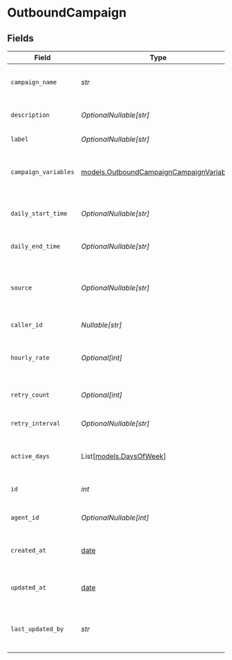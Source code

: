 # OutboundCampaign


## Fields

| Field                                                                                      | Type                                                                                       | Required                                                                                   | Description                                                                                | Example                                                                                    |
| ------------------------------------------------------------------------------------------ | ------------------------------------------------------------------------------------------ | ------------------------------------------------------------------------------------------ | ------------------------------------------------------------------------------------------ | ------------------------------------------------------------------------------------------ |
| `campaign_name`                                                                            | *str*                                                                                      | :heavy_check_mark:                                                                         | Human readable name of campaign                                                            | Outbound Campaign 1                                                                        |
| `description`                                                                              | *OptionalNullable[str]*                                                                    | :heavy_minus_sign:                                                                         | Description of campaign                                                                    | This is a test campaign                                                                    |
| `label`                                                                                    | *OptionalNullable[str]*                                                                    | :heavy_minus_sign:                                                                         | Label for campaign                                                                         | test                                                                                       |
| `campaign_variables`                                                                       | [models.OutboundCampaignCampaignVariables](../models/outboundcampaigncampaignvariables.md) | :heavy_check_mark:                                                                         | Variables for campaign                                                                     | {<br/>"key": "value",<br/>"key2": "value2"<br/>}                                           |
| `daily_start_time`                                                                         | *OptionalNullable[str]*                                                                    | :heavy_minus_sign:                                                                         | Start time of campaign each day                                                            | 09:00:00                                                                                   |
| `daily_end_time`                                                                           | *OptionalNullable[str]*                                                                    | :heavy_minus_sign:                                                                         | End time of campaign each day                                                              | 17:00:00                                                                                   |
| `source`                                                                                   | *OptionalNullable[str]*                                                                    | :heavy_minus_sign:                                                                         | Source phone number, email, or SMS number                                                  | +19032900844                                                                               |
| `caller_id`                                                                                | *Nullable[str]*                                                                            | :heavy_check_mark:                                                                         | Caller ID for call                                                                         | 19995551234                                                                                |
| `hourly_rate`                                                                              | *Optional[int]*                                                                            | :heavy_minus_sign:                                                                         | Target number of outreach calls per hour                                                   | 25                                                                                         |
| `retry_count`                                                                              | *Optional[int]*                                                                            | :heavy_minus_sign:                                                                         | Number of retries per target                                                               | 1                                                                                          |
| `retry_interval`                                                                           | *OptionalNullable[str]*                                                                    | :heavy_minus_sign:                                                                         | How long to wait before retrying                                                           | 30m                                                                                        |
| `active_days`                                                                              | List[[models.DaysOfWeek](../models/daysofweek.md)]                                         | :heavy_check_mark:                                                                         | Days of the week when campaign is active                                                   | ["mon", "tue", "wed", "thu", "fri"]                                                        |
| `id`                                                                                       | *int*                                                                                      | :heavy_check_mark:                                                                         | Unique ID for campaign                                                                     | 1                                                                                          |
| `agent_id`                                                                                 | *OptionalNullable[int]*                                                                    | :heavy_minus_sign:                                                                         | ID of agent assigned to campaign                                                           | agent_id                                                                                   |
| `created_at`                                                                               | [date](https://docs.python.org/3/library/datetime.html#date-objects)                       | :heavy_minus_sign:                                                                         | Timestamp of campaign creation                                                             | 2025-04-11T00:00:00Z                                                                       |
| `updated_at`                                                                               | [date](https://docs.python.org/3/library/datetime.html#date-objects)                       | :heavy_minus_sign:                                                                         | Timestamp of campaign update                                                               | 2025-04-11T00:00:00Z                                                                       |
| `last_updated_by`                                                                          | *str*                                                                                      | :heavy_check_mark:                                                                         | Email of user who last updated campaign                                                    | user@email.com                                                                             |